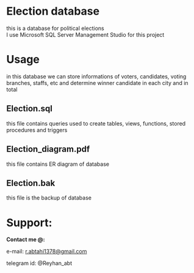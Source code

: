 # Election database
this is a database for political elections  
I use Microsoft SQL Server Management Studio for this project
# Usage  
in this database we can store informations of voters, candidates, voting branches, staffs, etc and determine winner candidate in each city and in total    
## Election.sql  
this file contains queries used to create tables, views, functions, stored procedures and triggers  
## Election_diagram.pdf  
this file contains ER diagram of database  
## Election.bak
this file is the backup of database
# Support:

**Contact me @:**

e-mail: r.abtahi1378@gmail.com

telegram id: @Reyhan_abt

